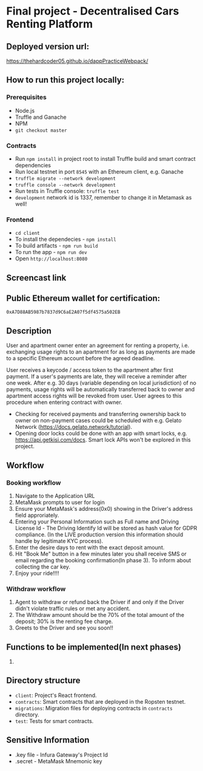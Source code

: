 # Final project - Decentralised Cars Renting Platform

## Deployed version url:

https://thehardcoder05.github.io/dappPracticeWebpack/

## How to run this project locally:

### Prerequisites

- Node.js 
- Truffle and Ganache
- NPM
- `git checkout master`

### Contracts

- Run `npm install` in project root to install Truffle build and smart contract dependencies
- Run local testnet in port `8545` with an Ethereum client, e.g. Ganache
- `truffle migrate --network development`
- `truffle console --network development`
- Run tests in Truffle console: `truffle test`
- `development` network id is 1337, remember to change it in Metamask as well!

### Frontend

- `cd client`
- To install the dependecies - `npm install`
- To build artifacts - `npm run build`
- To run the app - `npm run dev`
- Open `http://localhost:8080`


## Screencast link




## Public Ethereum wallet for certification:

`0xA7D88AB5987b7837d9C6aE2A07f5df4575a502EB`

## Description

User and apartment owner enter an agreement for renting a property, i.e. exchanging usage rights to an apartment for as long as payments are made to a specific Ethereum account before the agreed deadline.

User receives a keycode / access token to the apartment after first payment. If a user's payments are late, they will receive a reminder after one week. After e.g. 30 days (variable depending on local jurisdiction) of no payments, usage rights will be automatically transferred back to owner and apartment access rights will be revoked from user. User agrees to this procedure when entering contract with owner.

- Checking for received payments and transferring ownership back to owner on non-payment cases could be scheduled with e.g. Gelato Network (https://docs.gelato.network/tutorial).
- Opening door locks could be done with an app with smart locks, e.g. https://api.getkisi.com/docs. Smart lock APIs won't be explored in this project.

## Workflow
### Booking workflow
1. Navigate to the Application URL
2. MetaMask prompts to user for login
3. Ensure your MetaMask's address(0x0) showing in the Driver's address field approriately.
4. Entering your Personal Information such as Full name and Driving License Id - The Driving Identify Id will be stored as hash value for GDPR compliance. (In the LIVE production version this information should handle by legitimate KYC process).
5. Enter the desire days to rent with the exact deposit amount.
6. Hit "Book Me" button in a few minutes later you shall receive SMS or email regarding the booking confirmation(In phase 3). To inform about collecting the car key.
7. Enjoy your ride!!!!

### Withdraw workflow
1. Agent to withdraw or refund back the Driver if and only if the Driver didn't violate traffic rules or met any accident.
2. The Withdraw amount should be the 70% of the total amount of the deposit; 30% is the renting fee charge. 
3. Greets to the Driver and see you soon!!


## Functions to be implemented(In next phases)

1. 


## Directory structure

- `client`: Project's React frontend.
- `contracts`: Smart contracts that are deployed in the Ropsten testnet.
- `migrations`: Migration files for deploying contracts in `contracts` directory.
- `test`: Tests for smart contracts.

## Sensitive Information

- .key file - Infura Gateway's Project Id
- .secret - MetaMask Mnemonic key


